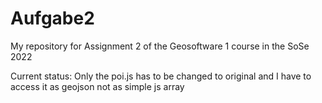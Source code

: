 # Aufgabe2
My repository for Assignment 2 of the Geosoftware 1 course in the SoSe 2022

Current status: Only the poi.js has to be changed to original and I have to access it as geojson not as simple js array
